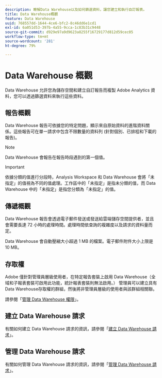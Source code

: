 ```yaml
---
description: 瞭解Data Warehouse以及如何篩選資料，讓您建立和執行自訂報表。
title: Data Warehouse概觀
feature: Data Warehouse
uuid: 768557dd-1644-4ce6-bfc2-8c46dd6e1cd1
exl-id: 6a051d53-397b-4a55-9cca-1c83b31c9448
source-git-commit: d929e97a9d9623a8255f16729177d812d59cec05
workflow-type: tm+mt
source-wordcount: '281'
ht-degree: 79%

---
```


# Data Warehouse 概觀

Data Warehouse 允許您為儲存空間和建立自訂報告而複製 Adobe Analytics 資料，您可以透過篩選資料來執行這些資料。 

## 報告概觀

Data Warehouse 報告可依據您的特定問題，顯示來自原始資料的進階資料關係。這些報告可在單一請求中包含不限數量的資料列 (針對個別、已排程和下載的報告)。

>[!NOTE]
>
>Data Warehouse 會報告在報告時段遇到的第一個值。

>[!IMPORTANT]
>
>依據分類的值進行分段時，Analysis Workspace 和 Data Warehouse 會將「未指定」的值視為不同的值處理。工作區中的「未指定」是指未分類的值，而 Data Warehouse 中的「未指定」是指您分類為「未指定」的值。

## 傳遞概觀

Data Warehouse 報告會透過電子郵件發送或發送給雲端儲存空間提供者，並且會需要長達 72 小時的處理時間。處理時間依查詢的複雜度以及請求的資料量而定。

Data Warehouse 會自動壓縮大小超過 1 MB 的檔案。電子郵件附件大小上限是 10 MB。

## 存取權

Adobe 僅針對管理員層級使用者，在特定報告套裝上啟用 Data Warehouse（全域和子報表套裝可啟用此功能，統計報表套裝則無法啟用。） 管理員可以建立具有Data Warehouse存取權的群組，然後將非管理員層級的使用者與該群組相關聯。

請參閱「[管理 Data Warehouse 權限](/help/export/data-warehouse/t-dw-group.md)」。

## 建立 Data Warehouse 請求

有關如何建立 Data Warehouse 請求的資訊，請參閱「[建立 Data Warehouse 請求](/help/export/data-warehouse/create-request/t-dw-create-request.md)」。

## 管理 Data Warehouse 請求

有關如何管理 Data Warehouse 請求的資訊，請參閱「[管理 Data Warehouse 請求](/help/export/data-warehouse/data-warehouse-requests-manage.md)」。

